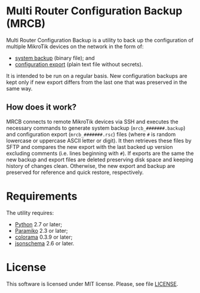 # Multi Router Configuration Backup (MRCB)

Multi Router Configuration Backup is a utility to back up the configuration
of multiple MikroTik devices on the network in the form of:
  * [system backup](https://wiki.mikrotik.com/wiki/Manual:System/Backup)
  (binary file); and
  * [configuration export](https://wiki.mikrotik.com/wiki/Manual:Configuration_Management)
  (plain text file without secrets).

It is intended to be run on a regular basis. New configuration backups are kept
only if new export differs from the last one that was preserved in the same way.

## How does it work?

MRCB connects to remote MikroTik devices via SSH and executes the necessary
commands to generate system backup (`mrcb_#######.backup`) and configuration
export (`mrcb_#######.rsc`) files (where `#` is random lowercase or uppercase
ASCII letter or digit). It then retrieves these files by SFTP and compares
the new export with the last backed up version excluding comments (i.e. lines
beginning with `#`). If exports are the same the new backup and export files
are deleted preserving disk space and keeping history of changes clean.
Otherwise, the new export and backup are preserved for reference and quick
restore, respectively.

# Requirements

The utility requires:
  * [Python](https://www.python.org/) 2.7 or later;
  * [Paramiko](https://www.paramiko.org/) 2.3 or later;
  * [colorama](https://github.com/tartley/colorama) 0.3.9 or later;
  * [jsonschema](https://github.com/Julian/jsonschema) 2.6 or later.

# License

This software is licensed under MIT license. Please, see file [LICENSE](LICENSE).

